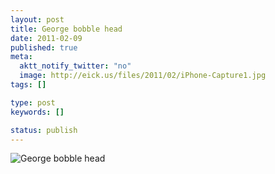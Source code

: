 ```yaml
---
layout: post
title: George bobble head
date: 2011-02-09
published: true
meta:
  aktt_notify_twitter: "no"
  image: http://eick.us/files/2011/02/iPhone-Capture1.jpg
tags: []

type: post
keywords: []

status: publish
---
```


![George bobble head](http://eick.us/files/2011/02/iPhone-Capture1.jpg)